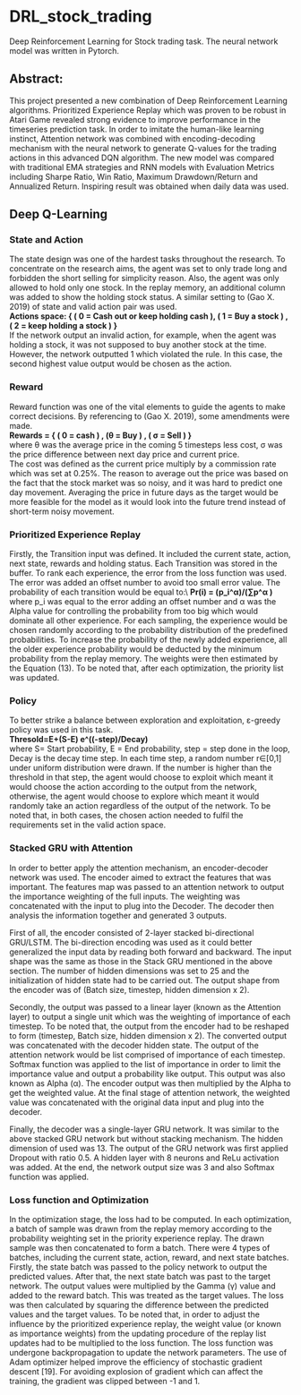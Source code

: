 # DRL_stock_trading
Deep Reinforcement Learning for Stock trading task. The neural network model was written in Pytorch. 

## Abstract:
This project presented a new combination of Deep Reinforcement Learning algorithms. Prioritized Experience Replay which was proven to be robust in Atari Game revealed strong evidence to improve performance in the timeseries prediction task. In order to imitate the human-like learning instinct, Attention network was combined with encoding-decoding mechanism with the neural network to generate Q-values for the trading actions in this advanced DQN algorithm. The new model was compared with traditional EMA strategies and RNN models with Evaluation Metrics including Sharpe Ratio, Win Ratio, Maximum Drawdown/Return and Annualized Return. Inspiring result was obtained when daily data was used. 

## Deep Q-Learning 
### State and Action
The state design was one of the hardest tasks throughout the research. To concentrate on the research aims, the agent was set to only trade long and forbidden the short selling for simplicity reason. Also, the agent was only allowed to hold only one stock. In the replay memory, an additional column was added to show the holding stock status. A similar setting to (Gao X. 2019) of state and valid action pair was used. \
**Actions space: { ( 0 = Cash out or keep holding cash ), ( 1 = Buy a stock ) , ( 2 = keep holding a stock ) }**\
If the network output an invalid action, for example, when the agent was holding a stock, it was not supposed to buy another stock at the time. However, the network outputted 1 which violated the rule. In this case, the second highest value output would be chosen as the action. 

### Reward
Reward function was one of the vital elements to guide the agents to make correct decisions. By referencing to (Gao X. 2019), some amendments were made.\
**Rewards = { ( 0 = cash ) , (θ = Buy ) , ( σ = Sell ) }**\
where θ was the average price in the coming 5 timesteps less cost, σ was the price difference between next day price and current price.\
The cost was defined as the current price multiply by a commission rate which was set at 0.25%. The reason to average out the price was based on the fact that the stock market was so noisy, and it was hard to predict one day movement. Averaging the price in future days as the target would be more feasible for the model as it would look into the future trend instead of short-term noisy movement. 

### Prioritized Experience Replay
Firstly, the Transition input was defined. It included the current state, action, next state, rewards and holding status. Each Transition was stored in the buffer. To rank each experience, the error from the loss function was used. The error was added an offset number to avoid too small error value. The probability of each transition would be equal to:\ 
**Pr(i) = (p_i^α)/(∑p^α )**\
where p_i was equal to the error adding an offset number and α was the Alpha value for controlling the probability from too big which would dominate all other experience. For each sampling, the experience would be chosen randomly according to the probability distribution of the predefined probabilities. To increase the probability of the newly added experience, all the older experience probability would be deducted by the minimum probability from the replay memory. The weights were then estimated by the Equation (13). To be noted that, after each optimization, the priority list was updated.

### Policy
To better strike a balance between exploration and exploitation, ε-greedy policy was used in this task.\
**Thresold=E+(S-E) e^((-step)/Decay)**\
where S= Start probability, E = End probability, step = step done in the loop, Decay is the decay time step. In each time step, a random number r∈[0,1] under uniform distribution were drawn. If the number is higher than the threshold in that step, the agent would choose to exploit which meant it would choose the action according to the output from the network, otherwise, the agent would choose to explore which meant it would randomly take an action regardless of the output of the network. To be noted that, in both cases, the chosen action needed to fulfil the requirements set in the valid action space.

### Stacked GRU with Attention
In order to better apply the attention mechanism, an encoder-decoder network was used. The encoder aimed to extract the features that was important. The features map was passed to an attention network to output the importance weighting of the full inputs. The weighting was concatenated with the input to plug into the Decoder. The decoder then analysis the information together and generated 3 outputs. 

First of all, the encoder consisted of 2-layer stacked bi-directional GRU/LSTM. The bi-direction encoding was used as it could better generalized the input data by reading both forward and backward. The input shape was the same as those in the Stack GRU mentioned in the above section. The number of hidden dimensions was set to 25 and the initialization of hidden state had to be carried out. The output shape from the encoder was of (Batch size, timestep, hidden dimension x 2). 

Secondly, the output was passed to a linear layer (known as the Attention layer) to output a single unit which was the weighting of importance of each timestep. To be noted that, the output from the encoder had to be reshaped to form (timestep, Batch size, hidden dimension x 2). The converted output was concatenated with the decoder hidden state. The output of the attention network would be list comprised of importance of each timestep. Softmax function was applied to the list of importance in order to limit the importance value and output a probability like output. This output was also known as Alpha (α). The encoder output was then multiplied by the Alpha to get the weighted value. At the final stage of attention network, the weighted value was concatenated with the original data input and plug into the decoder. 

Finally, the decoder was a single-layer GRU network. It was similar to the above stacked GRU network but without stacking mechanism. The hidden dimension of used was 13. The output of the GRU network was first applied Dropout with ratio 0.5. A hidden layer with 8 neurons and ReLu activation was added. At the end, the network output size was 3 and also Softmax function was applied. 

### Loss function and Optimization
In the optimization stage, the loss had to be computed. In each optimization, a batch of sample was drawn from the replay memory according to the probability weighting set in the priority experience replay. The drawn sample was then concatenated to form a batch. There were 4 types of batches, including the current state, action, reward, and next state batches. Firstly, the state batch was passed to the policy network to output the predicted values. After that, the next state batch was past to the target network. The output values were multiplied by the Gamma (γ) value and added to the reward batch. This was treated as the target values. The loss was then calculated by squaring the difference between the predicted values and the target values. To be noted that, in order to adjust the influence by the prioritized experience replay, the weight value (or known as importance weights) from the updating procedure of the replay list updates had to be multiplied to the loss function. The loss function was undergone backpropagation to update the network parameters. The use of Adam optimizer helped improve the efficiency of stochastic gradient descent [19]. For avoiding explosion of gradient which can affect the training, the gradient was clipped between -1 and 1. 


